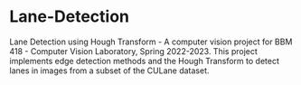 # Lane-Detection
Lane Detection using Hough Transform - A computer vision project for BBM 418 - Computer Vision Laboratory, Spring 2022-2023. This project implements edge detection methods and the Hough Transform to detect lanes in images from a subset of the CULane dataset.
